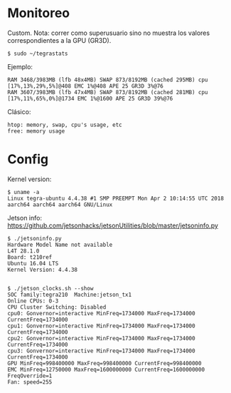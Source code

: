# Monitoreo

Custom. Nota: correr como superusuario sino no muestra los valores correspondientes a la GPU (GR3D).

    $ sudo ~/tegrastats 

Ejemplo:

    RAM 3468/3983MB (lfb 48x4MB) SWAP 873/8192MB (cached 295MB) cpu [17%,13%,29%,5%]@408 EMC 1%@408 APE 25 GR3D 3%@76
    RAM 3607/3983MB (lfb 47x4MB) SWAP 873/8192MB (cached 281MB) cpu [17%,11%,65%,0%]@1734 EMC 1%@1600 APE 25 GR3D 39%@76


Clásico:

    htop: memory, swap, cpu's usage, etc
    free: memory usage

# Config

Kernel version:

    $ uname -a
    Linux tegra-ubuntu 4.4.38 #1 SMP PREEMPT Mon Apr 2 10:14:55 UTC 2018 aarch64 aarch64 aarch64 GNU/Linux 


Jetson info:
https://github.com/jetsonhacks/jetsonUtilities/blob/master/jetsoninfo.py

    $ ./jetsoninfo.py 
    Hardware Model Name not available
    L4T 28.1.0
    Board: t210ref
    Ubuntu 16.04 LTS
    Kernel Version: 4.4.38


    $ ./jetson_clocks.sh --show
    SOC family:tegra210  Machine:jetson_tx1
    Online CPUs: 0-3
    CPU Cluster Switching: Disabled
    cpu0: Gonvernor=interactive MinFreq=1734000 MaxFreq=1734000 CurrentFreq=1734000
    cpu1: Gonvernor=interactive MinFreq=1734000 MaxFreq=1734000 CurrentFreq=1734000
    cpu2: Gonvernor=interactive MinFreq=1734000 MaxFreq=1734000 CurrentFreq=1734000
    cpu3: Gonvernor=interactive MinFreq=1734000 MaxFreq=1734000 CurrentFreq=1734000
    GPU MinFreq=998400000 MaxFreq=998400000 CurrentFreq=998400000
    EMC MinFreq=12750000 MaxFreq=1600000000 CurrentFreq=1600000000 FreqOverride=1
    Fan: speed=255
